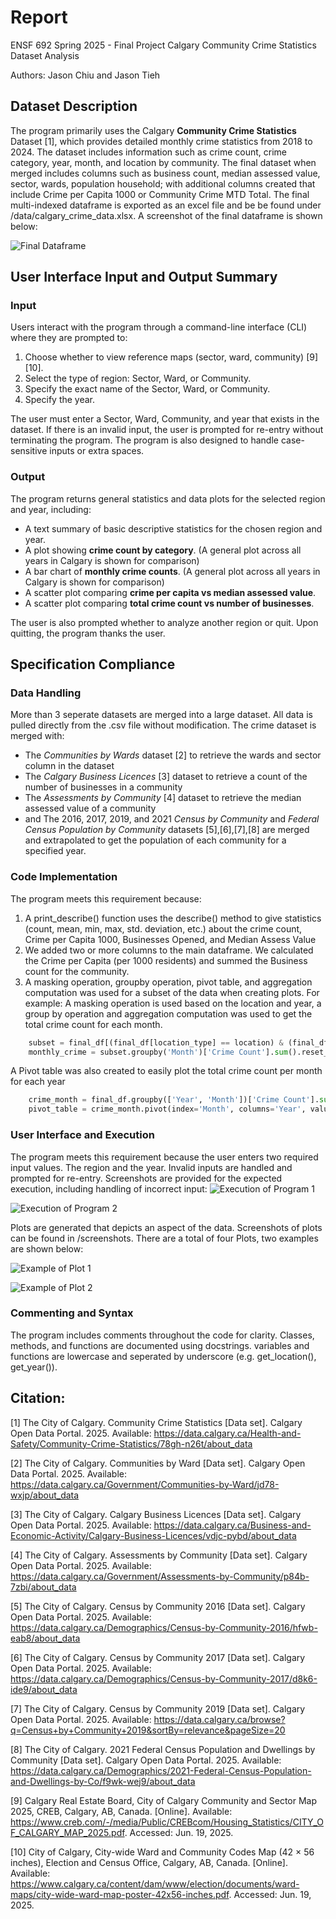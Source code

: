 # Report

ENSF 692 Spring 2025 - Final Project
Calgary Community Crime Statistics Dataset Analysis

Authors: Jason Chiu and Jason Tieh

## Dataset Description

The program primarily uses the Calgary **Community Crime Statistics** Dataset [1], which provides detailed monthly crime statistics from 2018 to 2024. The dataset includes information such as crime count, crime category, year, month, and location by community. The final dataset when merged includes columns such as business count, median assessed value, sector, wards, population household; with additional columns created that include Crime per Capita 1000 or Community Crime MTD Total. The final multi-indexed dataframe is exported as an excel file and be be found under /data/calgary_crime_data.xlsx. A screenshot of the final dataframe is shown below:

![Final Dataframe](/screenshots/excel_output.png)


## User Interface Input and Output Summary

### Input

Users interact with the program through a command-line interface (CLI) where they are prompted to:

1. Choose whether to view reference maps (sector, ward, community) [9][10].
2. Select the type of region: Sector, Ward, or Community.
3. Specify the exact name of the Sector, Ward, or Community.
4. Specify the year.

The user must enter a Sector, Ward, Community, and year that exists in the dataset. If there is an invalid input, the user is prompted for re-entry without terminating the program. The program is also designed to handle case-sensitive inputs or extra spaces. 

### Output

The program returns general statistics and data plots for the selected region and year, including:

- A text summary of basic descriptive statistics for the chosen region and year.
- A plot showing **crime count by category**. (A general plot across all years in Calgary is shown for comparison)
- A bar chart of **monthly crime counts**. (A general plot across all years in Calgary is shown for comparison)
- A scatter plot comparing **crime per capita vs median assessed value**.
- A scatter plot comparing **total crime count vs number of businesses**.

The user is also prompted whether to analyze another region or quit. Upon quitting, the program thanks the user.

## Specification Compliance

### Data Handling
More than 3 seperate datasets are merged into a large dataset. All data is pulled directly from the .csv file without modification. The crime dataset is merged with:
- The *Communities by Wards* dataset [2] to retrieve the wards and sector column in the dataset
- The *Calgary Business Licences* [3] dataset to retrieve a count of the number of businesses in a community
- The *Assessments by Community* [4] dataset to retrieve the median assessed value of a community
- and The 2016, 2017, 2019, and 2021 *Census by Community* and *Federal Census Population by Community* datasets [5],[6],[7],[8] are merged and extrapolated to get the population of each community for a specified year.


### Code Implementation
The program meets this requirement because:
1. A print_describe() function uses the describe() method to give statistics (count, mean, min, max, std. deviation, etc.) about the crime count, Crime per Capita 1000, Businesses Opened, and Median Assess Value
2. We added two or more columns to the main dataframe. We calculated the Crime per Capita (per 1000 residents) and summed the Business count for the community. 
3. A masking operation, groupby operation, pivot table, and aggregation computation was used for a subset of the data when creating plots. For example: A masking operation is used based on the location and year, a group by operation and aggregation computation was used to get the total crime count for each month.

```python
    subset = final_df[(final_df[location_type] == location) & (final_df['Year'] == year)]
    monthly_crime = subset.groupby('Month')['Crime Count'].sum().reset_index()
```
A Pivot table was also created to easily plot the total crime count per month for each year
```python
    crime_month = final_df.groupby(['Year', 'Month'])['Crime Count'].sum().reset_index()
    pivot_table = crime_month.pivot(index='Month', columns='Year', values='Crime Count')
```
### User Interface and Execution
The program meets this requirement because the user enters two required input values. The region and the year. Invalid inputs are handled and prompted for re-entry. Screenshots are provided for the expected execution, including handling of incorrect input:
![Execution of Program 1](screenshots/main_output1.png)

![Execution of Program 2](screenshots/main_output2.png)

Plots are generated that depicts an aspect of the data. Screenshots of plots can be found in /screenshots. There are a total of four Plots, two examples are shown below:

![Example of Plot 1](screenshots/plot1.png)

![Example of Plot 2](screenshots/plot2.png)

### Commenting and Syntax
The program includes comments throughout the code for clarity. Classes, methods, and functions are documented using docstrings.  variables and functions are lowercase and seperated by underscore (e.g. get_location(), get_year()).


## Citation:  

[1] The City of Calgary. Community Crime Statistics [Data set]. Calgary Open Data Portal. 2025.
Available: https://data.calgary.ca/Health-and-Safety/Community-Crime-Statistics/78gh-n26t/about_data

[2] The City of Calgary. Communities by Ward [Data set]. Calgary Open Data Portal. 2025.
Available: https://data.calgary.ca/Government/Communities-by-Ward/jd78-wxjp/about_data

[3] The City of Calgary. Calgary Business Licences [Data set]. Calgary Open Data Portal. 2025.
Available: https://data.calgary.ca/Business-and-Economic-Activity/Calgary-Business-Licences/vdjc-pybd/about_data

[4] The City of Calgary. Assessments by Community [Data set]. Calgary Open Data Portal. 2025.
Available: https://data.calgary.ca/Government/Assessments-by-Community/p84b-7zbi/about_data

[5] The City of Calgary. Census by Community 2016 [Data set]. Calgary Open Data Portal. 2025.
Available: https://data.calgary.ca/Demographics/Census-by-Community-2016/hfwb-eab8/about_data

[6] The City of Calgary. Census by Community 2017 [Data set]. Calgary Open Data Portal. 2025.
Available: https://data.calgary.ca/Demographics/Census-by-Community-2017/d8k6-ide9/about_data

[7] The City of Calgary. Census by Community 2019 [Data set]. Calgary Open Data Portal. 2025.
Available: https://data.calgary.ca/browse?q=Census+by+Community+2019&sortBy=relevance&pageSize=20

[8] The City of Calgary. 2021 Federal Census Population and Dwellings by Community [Data set]. Calgary Open Data Portal. 2025.
Available: https://data.calgary.ca/Demographics/2021-Federal-Census-Population-and-Dwellings-by-Co/f9wk-wej9/about_data 

[9] Calgary Real Estate Board, City of Calgary Community and Sector Map 2025, CREB, Calgary, AB, Canada. [Online]. 
Available: https://www.creb.com/-/media/Public/CREBcom/Housing_Statistics/CITY_OF_CALGARY_MAP_2025.pdf. Accessed: Jun. 19, 2025.

[10] City of Calgary, City-wide Ward and Community Codes Map (42 × 56 inches), Election and Census Office, Calgary, AB, Canada. [Online]. 
Available: https://www.calgary.ca/content/dam/www/election/documents/ward-maps/city-wide-ward-map-poster-42x56-inches.pdf. Accessed: Jun. 19, 2025.





